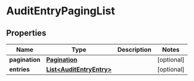 
# AuditEntryPagingList

## Properties
Name | Type | Description | Notes
------------ | ------------- | ------------- | -------------
**pagination** | [**Pagination**](Pagination.md) |  |  [optional]
**entries** | [**List&lt;AuditEntryEntry&gt;**](AuditEntryEntry.md) |  |  [optional]



